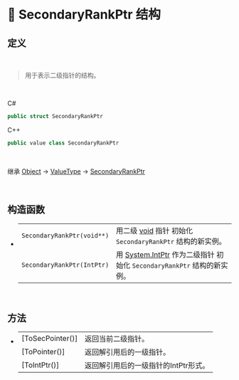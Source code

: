 # 🔩 SecondaryRankPtr 结构

## 定义

<br>

> 用于表示二级指针的结构。

<br>

C#
```C#
public struct SecondaryRankPtr
```
C++
```C++
public value class SecondaryRankPtr
``` 

<br>


继承 [Object](https://docs.microsoft.com/zh-cn/DotNET/api/system.object?view=net-6.0) → [ValueType](https://docs.microsoft.com/zh-cn/DotNET/api/system.valuetype?view=net-6.0) → [SecondaryRankPtr](zh_CN/NET/APIs/Namespace/LLNET.Core/Struct/SecondaryRankPtr/SecondaryRankPtr.md)

<br>

## 构造函数
- 
    |||
    |-|-|
    |`SecondaryRankPtr(void**)`|用二级 [void](https://docs.microsoft.com/zh-cn/DotNET/api/system.void?view=net-6.0) 指针 初始化 `SecondaryRankPtr` 结构的新实例。|
    |`SecondaryRankPtr(IntPtr)`|用 [System.IntPtr](https://docs.microsoft.com/zh-cn/DotNET/api/system.intptr?view=net-6.0) 作为二级指针 初始化 `SecondaryRankPtr` 结构的新实例。|

<br>

## 方法
- 
    |||
    |-|-|
    |[ToSecPointer()]|返回当前二级指针。|
    |[ToPointer()]|返回解引用后的一级指针。|
    |[ToIntPtr()]|返回解引用后的一级指针的IntPtr形式。|


